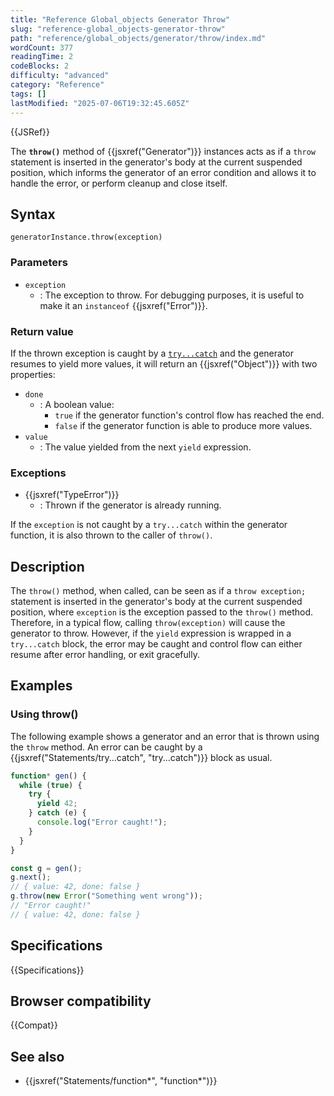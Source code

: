 ```yaml
---
title: "Reference Global_objects Generator Throw"
slug: "reference-global_objects-generator-throw"
path: "reference/global_objects/generator/throw/index.md"
wordCount: 377
readingTime: 2
codeBlocks: 2
difficulty: "advanced"
category: "Reference"
tags: []
lastModified: "2025-07-06T19:32:45.605Z"
---
```



{{JSRef}}

The **`throw()`** method of {{jsxref("Generator")}} instances acts as if a `throw` statement is inserted in the generator's body at the current suspended position, which informs the generator of an error condition and allows it to handle the error, or perform cleanup and close itself.

## Syntax

<!-- We don't usually add the "generatorInstance" subject for methods. However, it is necessary here, because "throw" is a keyword, so otherwise it's invalid syntax. -->

```js-nolint
generatorInstance.throw(exception)
```

### Parameters

- `exception`
  - : The exception to throw. For debugging purposes, it is useful to make it an `instanceof` {{jsxref("Error")}}.

### Return value

If the thrown exception is caught by a [`try...catch`](/en-US/docs/Web/JavaScript/Reference/Statements/try...catch) and the generator resumes to yield more values, it will return an {{jsxref("Object")}} with two properties:

- `done`
  - : A boolean value:
    - `true` if the generator function's control flow has reached the end.
    - `false` if the generator function is able to produce more values.
- `value`
  - : The value yielded from the next `yield` expression.

### Exceptions

- {{jsxref("TypeError")}}
  - : Thrown if the generator is already running.

If the `exception` is not caught by a `try...catch` within the generator function, it is also thrown to the caller of `throw()`.

## Description

The `throw()` method, when called, can be seen as if a `throw exception;` statement is inserted in the generator's body at the current suspended position, where `exception` is the exception passed to the `throw()` method. Therefore, in a typical flow, calling `throw(exception)` will cause the generator to throw. However, if the `yield` expression is wrapped in a `try...catch` block, the error may be caught and control flow can either resume after error handling, or exit gracefully.

## Examples

### Using throw()

The following example shows a generator and an error that is thrown using the `throw` method. An error can be caught by a {{jsxref("Statements/try...catch", "try...catch")}} block as usual.

```js
function* gen() {
  while (true) {
    try {
      yield 42;
    } catch (e) {
      console.log("Error caught!");
    }
  }
}

const g = gen();
g.next();
// { value: 42, done: false }
g.throw(new Error("Something went wrong"));
// "Error caught!"
// { value: 42, done: false }
```

## Specifications

{{Specifications}}

## Browser compatibility

{{Compat}}

## See also

- {{jsxref("Statements/function*", "function*")}}
